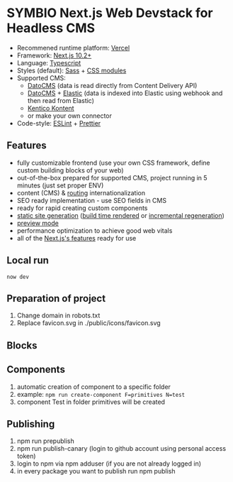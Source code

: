 # SYMBIO Next.js Web Devstack for Headless CMS

- Recommened runtime platform: [Vercel](https://vercel.com/)
- Framework: [Next.js 10.2+](https://nextjs.org/)
- Language: [Typescript](https://www.typescriptlang.org/)
- Styles (default): [Sass](https://sass-lang.com/) + [CSS modules](https://github.com/css-modules/css-modules)
- Supported CMS:
    - [DatoCMS](https://www.datocms.com/) (data is read directly from Content Delivery API)
    - [DatoCMS](https://www.datocms.com/) + [Elastic](https://www.elastic.co/) (data is indexed into Elastic using webhook and then read from Elastic)
    - [Kentico Kontent](https://kontent.ai/)
    - or make your own connector
- Code-style: [ESLint](https://eslint.org/) + [Prettier](https://prettier.io/)

## Features

- fully customizable frontend (use your own CSS framework, define custom building blocks of your web)
- out-of-the-box prepared for supported CMS, project running in 5 minutes (just set proper ENV)
- content (CMS) & [routing](https://nextjs.org/docs/advanced-features/i18n-routing) internationalization
- SEO ready implementation - use SEO fields in CMS
- ready for rapid creating custom components
- [static site generation](https://nextjs.org/docs/basic-features/data-fetching#getstaticprops-static-generation) ([build time rendered](https://nextjs.org/docs/basic-features/data-fetching#getstaticprops-static-generation)
  or [incremental regeneration](https://nextjs.org/docs/basic-features/data-fetching#incremental-static-regeneration))
- [preview mode](https://nextjs.org/docs/advanced-features/preview-mode)
- performance optimization to achieve good web vitals
- all of the [Next.js's features]() ready for use

## Local run

`now dev`

## Preparation of project

1. Change domain in robots.txt
1. Replace favicon.svg in ./public/icons/favicon.svg

## Blocks

## Components

1. automatic creation of component to a specific folder
2. example: `npm run create-component F=primitives N=test`
3. component Test in folder primitives will be created

## Publishing

1. npm run prepublish
2. npm run publish-canary (login to github account using personal access token)
3. login to npm via npm adduser (if you are not already logged in)
4. in every package you want to publish run npm publish
